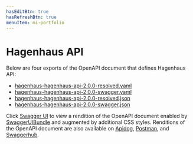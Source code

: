 ```yaml
---
hasEditBtn: true
hasRefreshBtn: true
menuItem: mi-portfolio
---
```


# Hagenhaus API

Below are four exports of the OpenAPI document that defines Hagenhaus API:

* [hagenhaus-hagenhaus-api-2.0.0-resolved.yaml](../swagger-ui/hagenhaus-hagenhaus-api-2.0.0-resolved.yaml)
* [hagenhaus-hagenhaus-api-2.0.0-swagger.yaml](../swagger-ui/hagenhaus-hagenhaus-api-2.0.0-swagger.yaml)
* [hagenhaus-hagenhaus-api-2.0.0-resolved.json](../swagger-ui/hagenhaus-hagenhaus-api-2.0.0-resolved.json)
* [hagenhaus-hagenhaus-api-2.0.0-swagger.json](../swagger-ui/hagenhaus-hagenhaus-api-2.0.0-swagger.json)

Click [Swagger UI](../swagger-ui/) to view a rendition of the OpenAPI document enabled by [SwaggerUIBundle](https://github.com/swagger-api/swagger-ui) and augmented by additional CSS styles. Renditions of the OpenAPI document are also available on [Apidog](https://apidog.com/), [Postman](https://www.postman.com/), and [Swaggerhub](https://app.swaggerhub.com/).
